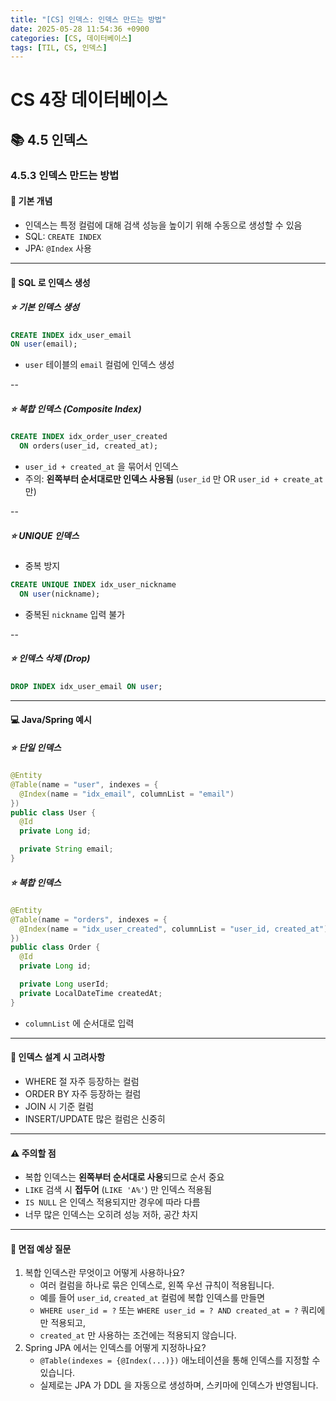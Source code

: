 ```yaml
---
title: "[CS] 인덱스: 인덱스 만드는 방법"
date: 2025-05-28 11:54:36 +0900
categories: [CS, 데이터베이스]
tags: [TIL, CS, 인덱스]
---
```

# CS 4장 데이터베이스
## 📚 4.5 인덱스

### 4.5.3 인덱스 만드는 방법

#### 📘 기본 개념
- 인덱스는 특정 컬럼에 대해 검색 성능을 높이기 위해 수동으로 생성할 수 있음
- SQL: `CREATE INDEX`
- JPA: `@Index` 사용

---

#### 📌 SQL 로 인덱스 생성
##### ⭐️ **기본 인덱스 생성**

```sql
CREATE INDEX idx_user_email
ON user(email);
```

- `user` 테이블의 `email` 컬럼에 인덱스 생성

--

##### ⭐️ **복합 인덱스 (Composite Index)**

```sql
CREATE INDEX idx_order_user_created
  ON orders(user_id, created_at);
```

- `user_id + created_at` 을 묶어서 인덱스
- 주의: **왼쪽부터 순서대로만 인덱스 사용됨** (`user_id` 만 OR `user_id + create_at` 만)

--

##### ⭐️ **UNIQUE 인덱스**
- 중복 방지

```sql
CREATE UNIQUE INDEX idx_user_nickname
  ON user(nickname);
```

- 중복된 `nickname` 입력 불가

--

##### ⭐ **인덱스 삭제 (Drop)**

```sql
DROP INDEX idx_user_email ON user;
```
---

#### 💻 Java/Spring 예시

##### ⭐️ **단일 인덱스**

```java
@Entity
@Table(name = "user", indexes = {
  @Index(name = "idx_email", columnList = "email")
})
public class User {
  @Id
  private Long id;

  private String email;
}
```


##### ⭐️ **복합 인덱스**

```java
@Entity
@Table(name = "orders", indexes = {
  @Index(name = "idx_user_created", columnList = "user_id, created_at")
})
public class Order {
  @Id
  private Long id;

  private Long userId;
  private LocalDateTime createdAt;
}
```

- `columnList` 에 순서대로 입력

---

#### 🏢 인덱스 설계 시 고려사항

- WHERE 절 자주 등장하는 컬럼
- ORDER BY 자주 등장하는 컬럼
- JOIN 시 기준 컬럼
- INSERT/UPDATE 많은 컬럼은 신중히

---

#### ⚠️ 주의할 점
- 복합 인덱스는 **왼쪽부터 순서대로 사용**되므로 순서 중요
- `LIKE` 검색 시 **접두어** (`LIKE 'A%'`) 만 인덱스 적용됨
- `IS NULL` 은 인덱스 적용되지만 경우에 따라 다름
- 너무 많은 인덱스는 오히려 성능 저하, 공간 차지

---

#### 🎤 면접 예상 질문
1. 복합 인덱스란 무엇이고 어떻게 사용하나요?
   - 여러 컬럼을 하나로 묶은 인덱스로, 왼쪽 우선 규칙이 적용됩니다.
   - 예를 들어 `user_id`, `created_at` 컬럼에 복합 인덱스를 만들면
   - `WHERE user_id = ?` 또는 `WHERE user_id = ? AND created_at = ?` 쿼리에만 적용되고,
   - `created_at` 만 사용하는 조건에는 적용되지 않습니다.
2. Spring JPA 에서는 인덱스를 어떻게 지정하나요?
   - `@Table(indexes = {@Index(...)})` 애노테이션을 통해 인덱스를 지정할 수 있습니다.
   - 실제로는 JPA 가 DDL 을 자동으로 생성하며, 스키마에 인덱스가 반영됩니다.
